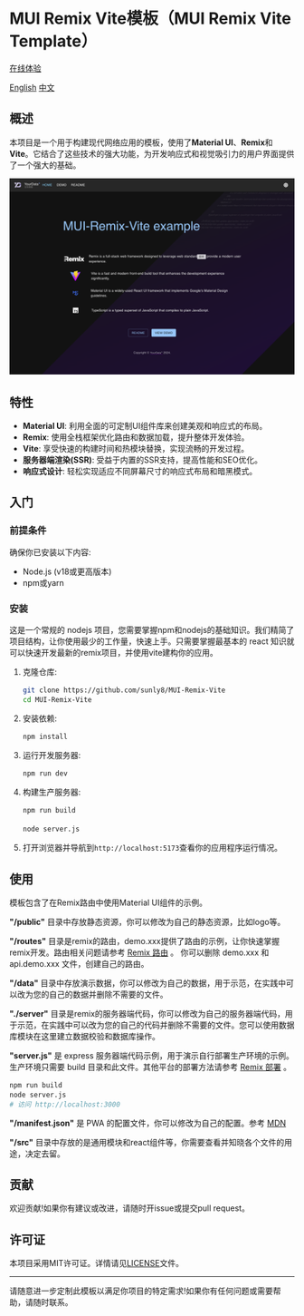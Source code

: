 # MUI Remix Vite模板（MUI Remix Vite Template）

[在线体验](https://yourdata.plus)

[English](./README.md) [中文](./README.zh.md)

## 概述

本项目是一个用于构建现代网络应用的模板，使用了**Material UI**、**Remix**和**Vite**。它结合了这些技术的强大功能，为开发响应式和视觉吸引力的用户界面提供了一个强大的基础。

![Preview](./public/preview.png)
## 特性

- **Material UI**: 利用全面的可定制UI组件库来创建美观和响应式的布局。
- **Remix**: 使用全栈框架优化路由和数据加载，提升整体开发体验。
- **Vite**: 享受快速的构建时间和热模块替换，实现流畅的开发过程。
- **服务器端渲染(SSR)**: 受益于内置的SSR支持，提高性能和SEO优化。
- **响应式设计**: 轻松实现适应不同屏幕尺寸的响应式布局和暗黑模式。

## 入门

### 前提条件

确保你已安装以下内容:

- Node.js (v18或更高版本)
- npm或yarn

### 安装

这是一个常规的 nodejs 项目，您需要掌握npm和nodejs的基础知识。我们精简了项目结构，让你使用最少的工作量，快速上手。只需要掌握最基本的 react 知识就可以快速开发最新的remix项目，并使用vite建构你的应用。

1. 克隆仓库:

   ```bash
   git clone https://github.com/sunly8/MUI-Remix-Vite
   cd MUI-Remix-Vite
   ```

2. 安装依赖:

   ```bash
   npm install
   ```

3. 运行开发服务器:

   ```bash
   npm run dev
   ```

4. 构建生产服务器:

   ```bash
   npm run build
   
   node server.js
   ```

5. 打开浏览器并导航到`http://localhost:5173`查看你的应用程序运行情况。

## 使用

模板包含了在Remix路由中使用Material UI组件的示例。


**"/public"** 目录中存放静态资源，你可以修改为自己的静态资源，比如logo等。

**"/routes"** 目录是remix的路由，demo.xxx提供了路由的示例，让你快速掌握remix开发。路由相关问题请参考   [Remix 路由](https://remix.run/docs/en/main/route/action) 。 你可以删除 demo.xxx 和 api.demo.xxx 文件，创建自己的路由。

**"/data"** 目录中存放演示数据，你可以修改为自己的数据，用于示范，在实践中可以改为您的自己的数据并删除不需要的文件。

**"./server"** 目录是remix的服务器端代码，你可以修改为自己的服务器端代码，用于示范，在实践中可以改为您的自己的代码并删除不需要的文件。您可以使用数据库模块在这里建立数据校验和数据库操作。

**"server.js"** 是 express 服务器端代码示例，用于演示自行部署生产环境的示例。生产环境只需要 build 目录和此文件。其他平台的部署方法请参考 [Remix 部署](https://vitejs.dev/guide/static-deploy.html) 。

```bash
npm run build
node server.js
# 访问 http://localhost:3000
```

**"/manifest.json"** 是 PWA 的配置文件，你可以修改为自己的配置。参考 [MDN](https://developer.mozilla.org/zh-CN/docs/Web/Manifest)

**"/src"** 目录中存放的是通用模块和react组件等，你需要查看并知晓各个文件的用途，决定去留。

## 贡献

欢迎贡献!如果你有建议或改进，请随时开issue或提交pull request。

## 许可证

本项目采用MIT许可证。详情请见[LICENSE](LICENSE)文件。

---

请随意进一步定制此模板以满足你项目的特定需求!如果你有任何问题或需要帮助，请随时联系。
